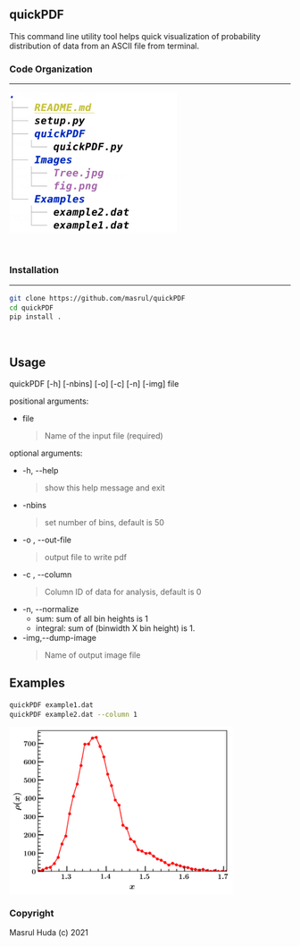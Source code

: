 quickPDF 
-----
This command line utility tool helps quick visualization of probability distribution 
of data from an ASCII file from terminal. 

### Code Organization
--- 
<img src="Images/Tree.jpg" width="300"/> 

&nbsp;
&nbsp;

### Installation
---
```bash 
git clone https://github.com/masrul/quickPDF  
cd quickPDF 
pip install . 
```
&nbsp;
&nbsp;




Usage
--- 
quickPDF [-h] [-nbins] [-o] [-c] [-n] [-img] file


positional arguments:   <br />
+ file 
    > Name of the input file (required)   <br />

optional arguments:   <br />
+  -h, --help          
    > show this help message and exit   <br />
+  -nbins              
    > set number of bins, default is 50   <br />
+  -o , --out-file     
    > output file to write pdf  <br />
+  -c , --column       
    > Column ID of data for analysis, default is 0
+  -n, --normalize     
    + sum: sum of all bin heights is 1
    + integral: sum of (binwidth X bin height) is 1.
+ -img,--dump-image            
    > Name of output image file  

Examples
---
```bash 
quickPDF example1.dat  
quickPDF example2.dat --column 1 
```
<img src="Images/fig.png" align="middle" width="400">

### Copyright 
Masrul Huda (c) 2021
